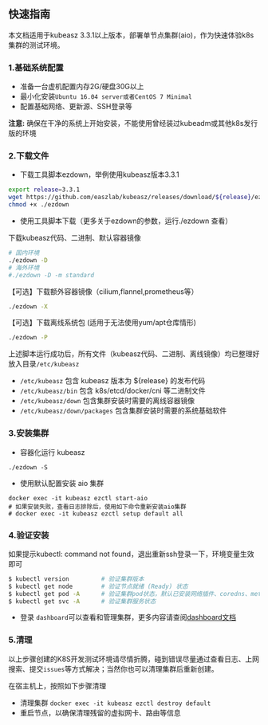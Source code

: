 ## 快速指南

本文档适用于kubeasz 3.3.1以上版本，部署单节点集群(aio)，作为快速体验k8s集群的测试环境。

### 1.基础系统配置

- 准备一台虚机配置内存2G/硬盘30G以上
- 最小化安装`Ubuntu 16.04 server或者CentOS 7 Minimal`
- 配置基础网络、更新源、SSH登录等

**注意:** 确保在干净的系统上开始安装，不能使用曾经装过kubeadm或其他k8s发行版的环境

### 2.下载文件

- 下载工具脚本ezdown，举例使用kubeasz版本3.3.1

``` bash
export release=3.3.1
wget https://github.com/easzlab/kubeasz/releases/download/${release}/ezdown
chmod +x ./ezdown
```

- 使用工具脚本下载（更多关于ezdown的参数，运行./ezdown 查看）

下载kubeasz代码、二进制、默认容器镜像

``` bash
# 国内环境
./ezdown -D
# 海外环境
#./ezdown -D -m standard
```

【可选】下载额外容器镜像（cilium,flannel,prometheus等）

``` bash
./ezdown -X
```

【可选】下载离线系统包 (适用于无法使用yum/apt仓库情形)

``` bash
./ezdown -P
```

上述脚本运行成功后，所有文件（kubeasz代码、二进制、离线镜像）均已整理好放入目录`/etc/kubeasz`

- `/etc/kubeasz` 包含 kubeasz 版本为 ${release} 的发布代码
- `/etc/kubeasz/bin` 包含 k8s/etcd/docker/cni 等二进制文件
- `/etc/kubeasz/down` 包含集群安装时需要的离线容器镜像
- `/etc/kubeasz/down/packages` 包含集群安装时需要的系统基础软件

### 3.安装集群

- 容器化运行 kubeasz

```
./ezdown -S
```

- 使用默认配置安装 aio 集群

```
docker exec -it kubeasz ezctl start-aio
# 如果安装失败，查看日志排除后，使用如下命令重新安装aio集群
# docker exec -it kubeasz ezctl setup default all
```

### 4.验证安装

如果提示kubectl: command not found，退出重新ssh登录一下，环境变量生效即可

``` bash
$ kubectl version         # 验证集群版本     
$ kubectl get node        # 验证节点就绪 (Ready) 状态
$ kubectl get pod -A      # 验证集群pod状态，默认已安装网络插件、coredns、metrics-server等
$ kubectl get svc -A      # 验证集群服务状态
```

- 登录 `dashboard`可以查看和管理集群，更多内容请查阅[dashboard文档](../guide/dashboard.md)

### 5.清理

以上步骤创建的K8S开发测试环境请尽情折腾，碰到错误尽量通过查看日志、上网搜索、提交`issues`等方式解决；当然你也可以清理集群后重新创建。

在宿主机上，按照如下步骤清理

- 清理集群 `docker exec -it kubeasz ezctl destroy default`
- 重启节点，以确保清理残留的虚拟网卡、路由等信息
